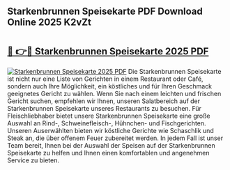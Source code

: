 ## Starkenbrunnen Speisekarte PDF Download Online 2025 K2vZt

# <h2><a href="http://gcbcjc3.nevu.top/?p=Starkenbrunnen+Speisekarte">🔗 👉🔴 Starkenbrunnen Speisekarte 2025 PDF</a></h2>

[![Starkenbrunnen Speisekarte 2025 PDF](https://i.imgur.com/dBaPXMq.png)](http://gcbcjc3.nevu.top/?p=Starkenbrunnen+Speisekarte)
Die Starkenbrunnen Speisekarte ist nicht nur eine Liste von Gerichten in einem Restaurant oder Café, sondern auch Ihre Möglichkeit, ein köstliches und für Ihren Geschmack geeignetes Gericht zu wählen. Wenn Sie nach einem leichten und frischen Gericht suchen, empfehlen wir Ihnen, unseren Salatbereich auf der Starkenbrunnen Speisekarte unseres Restaurants zu besuchen. Für Fleischliebhaber bietet unsere Starkenbrunnen Speisekarte eine große Auswahl an Rind-, Schweinefleisch-, Hühnchen- und Fischgerichten. Unseren Auserwählten bieten wir köstliche Gerichte wie Schaschlik und Steak an, die über offenem Feuer zubereitet werden. In jedem Fall ist unser Team bereit, Ihnen bei der Auswahl der Speisen auf der Starkenbrunnen Speisekarte zu helfen und Ihnen einen komfortablen und angenehmen Service zu bieten.
